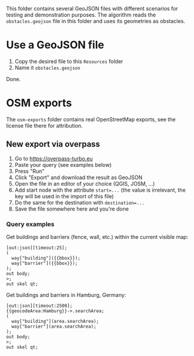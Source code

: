 This folder contains several GeoJSON files with different scenarios for testing and demonstration purposes.
The algorithm reads the `obstacles.geojson` file in this folder and uses its geometries as obstacles.

# Use a GeoJSON file

1. Copy the desired file to this `Resources` folder
2. Name it `obstacles.geojson`

Done.

# OSM exports

The `osm-exports` folder contains real OpenStreetMap exports, see the license file there for attribution.

## New export via overpass
1. Go to https://overpass-turbo.eu
2. Paste your query (see examples below)
3. Press "Run"
4. Click "Export" and download the result as GeoJSON
5. Open the file in an editor of your choice (QGIS, JOSM, ...)
6. Add start node with the attribute `start=...` (the value is irrelevant, the key will be used in the import of this file)
7. Do the same for the destination with `destination=...`
8. Save the file somewhere here and you're done

### Query examples

Get buildings and barriers (fence, wall, etc.) within the current visible map:

```
[out:json][timeout:25];
(
  way["building"]({{bbox}});
  way["barrier"]({{bbox}});
);
out body;
>;
out skel qt;
```

Get buildings and barriers in Hamburg, Germany:

```
[out:json][timeout:2500];
{{geocodeArea:Hamburg}}->.searchArea;
(
  way["building"](area.searchArea);
  way["barrier"](area.searchArea);
);
out body;
>;
out skel qt;
```
